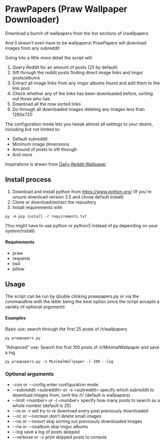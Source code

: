 # PrawPapers (Praw Wallpaper Downloader)

Download a bunch of wallpapers from the hot sections of r/wallpapers

And it doesn't even have to be wallpapers! PrawPapers will download images from any subreddit

Going into a little more detail the script will:

1. Query Reddit for an amount of posts (25 by default)
2. Sift through the reddit posts finding direct image links and imgur posts/albums
3. Extract all image links from any imgur albums found and add them to the link pool
4. Check whether any of the links has been downloaded before, sorting out those who has 
5. Download all the now sorted links
6. Go through all downloaded images deleting any images less than 1280x720

The configuration mode lets you tweak almost all settings to your desire, including but not limited to:
* Default subreddit
* Minimum image dimensions
* Amound of posts to sift through
* And more

Inspirations is drawn from [Daily-Reddit-Wallpaper](https://github.com/ssimunic/Daily-Reddit-Wallpaper)

## Install process
1. Download and install python from https://www.python.org/ (If you're unsure download version 3.5 and chose default install)
2. Clone or download/extract the repository
3. Install requirements with
```
py -m pip install -r requirements.txt
```
(You might have to use python or python3 instead of py depending on your system/install)

#### Requirements
* praw
* requests
* bs4
* pillow

## Usage
The script can be run by double clicking prawpapers.py or via the commandline with the latter being the best option since the script accepts a variety of optional arguments

#### Examples
Basic use: search through the first 25 posts of /r/wallpapers
```
py prawpapers.py
```
"Advanced" use: Search the first 100 posts of /r/MinimalWallpaper and save a log
```
py prawpapers.py -s MinimalWallpaper -l 100 --log
```

### Optional arguments
* -con or --config enter configuration mode
* --subreddit \<subreddit> or -s \<subreddit> specify which subreddit to download images from, omit the /r/ (default is wallpapers)
* --limit \<number> or -l \<number> specify how many posts to search as a whole number (default is 25)
* --re or -r will try to re download every post previously downloaded
* --nc or --noclean don't delete small images
* --ns or --nosort skip sorting out previosuly downloaded images
* --na or --noalbum skip imgur albums
* --log save a log of posts skipped
* --verbose or -v print skipped posts to console
